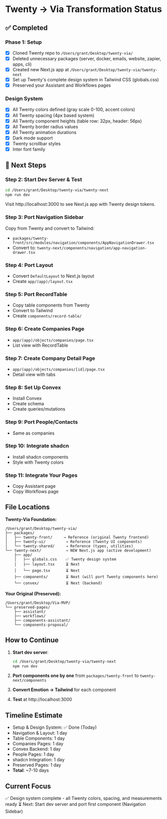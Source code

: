 # Twenty → Via Transformation Status

## ✅ Completed

### Phase 1: Setup
- [x] Cloned Twenty repo to `/Users/grant/Desktop/twenty-via/`
- [x] Deleted unnecessary packages (server, docker, emails, website, zapier, apps, cli)
- [x] Created new Next.js app at `/Users/grant/Desktop/twenty-via/twenty-next`
- [x] Set up Twenty's complete design system in Tailwind CSS (globals.css)
- [x] Preserved your Assistant and Workflows pages

### Design System
- [x] All Twenty colors defined (gray scale 0-100, accent colors)
- [x] All Twenty spacing (4px based system)
- [x] All Twenty component heights (table row: 32px, header: 56px)
- [x] All Twenty border radius values
- [x] All Twenty animation durations
- [x] Dark mode support
- [x] Twenty scrollbar styles
- [x] Inter font family

## 🚧 Next Steps

### Step 2: Start Dev Server & Test
```bash
cd /Users/grant/Desktop/twenty-via/twenty-next
npm run dev
```

Visit http://localhost:3000 to see Next.js app with Twenty design tokens.

### Step 3: Port Navigation Sidebar
Copy from Twenty and convert to Tailwind:
- `packages/twenty-front/src/modules/navigation/components/AppNavigationDrawer.tsx`
- Convert to: `twenty-next/components/navigation/app-navigation-drawer.tsx`

### Step 4: Port Layout
- Convert `DefaultLayout` to Next.js layout
- Create `app/(app)/layout.tsx`

### Step 5: Port RecordTable
- Copy table components from Twenty
- Convert to Tailwind
- Create `components/record-table/`

### Step 6: Create Companies Page
- `app/(app)/objects/companies/page.tsx`
- List view with RecordTable

### Step 7: Create Company Detail Page
- `app/(app)/objects/companies/[id]/page.tsx`
- Detail view with tabs

### Step 8: Set Up Convex
- Install Convex
- Create schema
- Create queries/mutations

### Step 9: Port People/Contacts
- Same as companies

### Step 10: Integrate shadcn
- Install shadcn components
- Style with Twenty colors

### Step 11: Integrate Your Pages
- Copy Assistant page
- Copy Workflows page

## File Locations

**Twenty-Via Foundation:**
```
/Users/grant/Desktop/twenty-via/
├── packages/
│   ├── twenty-front/     → Reference (original Twenty frontend)
│   ├── twenty-ui/         → Reference (Twenty UI components)
│   └── twenty-shared/     → Reference (types, utilities)
└── twenty-next/           → NEW Next.js app (active development)
    ├── app/
    │   ├── globals.css    ✅ Twenty design system
    │   ├── layout.tsx     ⏳ Next
    │   └── page.tsx       ⏳ Next
    ├── components/        ⏳ Next (will port Twenty components here)
    └── convex/            ⏳ Next (backend)
```

**Your Original (Preserved):**
```
/Users/grant/Desktop/Via-MVP/
└── preserved-pages/
    ├── assistant/
    ├── workflows/
    ├── components-assistant/
    └── components-proposal/
```

## How to Continue

1. **Start dev server**:
   ```bash
   cd /Users/grant/Desktop/twenty-via/twenty-next
   npm run dev
   ```

2. **Port components one by one** from `packages/twenty-front` to `twenty-next/components`

3. **Convert Emotion → Tailwind** for each component

4. **Test** at http://localhost:3000

## Timeline Estimate

- Setup & Design System: ✅ Done (Today)
- Navigation & Layout: 1 day
- Table Components: 1 day
- Companies Pages: 1 day
- Convex Backend: 1 day
- People Pages: 1 day
- shadcn Integration: 1 day
- Preserved Pages: 1 day
- **Total**: ~7-10 days

## Current Focus

✅ Design system complete - all Twenty colors, spacing, and measurements ready
⏳ Next: Start dev server and port first component (Navigation Sidebar)
